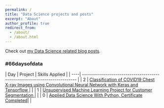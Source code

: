 ```yaml
---
permalink: /
title: "Data Science projects and posts"
excerpt: "About"
author_profile: true
redirect_from: 
  - /about/
  - /about.html
---
```


Check out [my Data Science related blog posts](https://datasciencenow.ca/year-archive/). 

### #66daysofdata

| Day | Project                                                                           | Skills Applied                 |
| ----| --------------------------------------------------------------------------- |
|  2  | [Classification of COVID19 Chest X-ray Images using Convolutional Neural Network with Keras and Tensorflow ](https://datasciencenow.ca/datascience/post-2-classification-of-covid19-chest-xray-images-using-cnn/)  	 | |
|  1  | [Unsupervised Machine Learning Project for Customer Segmentation ](https://datasciencenow.ca/datascience/post-1-unsupervised-machine-learning-for-customer-segmentation/)  	 | |
|  0  | [Applied Data Science With Python, Certificate Completed](https://datasciencenow.ca/datascience/post-0-applied-data-scienece-certificate-and-course/)| | 

